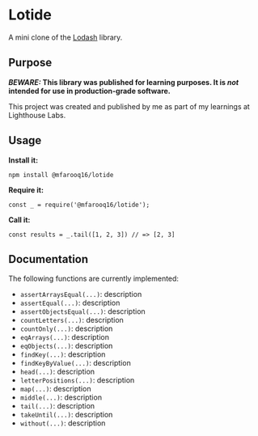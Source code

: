 # Lotide

A mini clone of the [Lodash](https://lodash.com) library.

## Purpose

**_BEWARE:_ This library was published for learning purposes. It is _not_ intended for use in production-grade software.**

This project was created and published by me as part of my learnings at Lighthouse Labs. 

## Usage

**Install it:**

`npm install @mfarooq16/lotide`

**Require it:**

`const _ = require('@mfarooq16/lotide');`

**Call it:**

`const results = _.tail([1, 2, 3]) // => [2, 3]`

## Documentation

The following functions are currently implemented:

* `assertArraysEqual(...)`: description
* `assertEqual(...)`: description
* `assertObjectsEqual(...)`: description
* `countLetters(...)`: description
* `countOnly(...)`: description
* `eqArrays(...)`: description
* `eqObjects(...)`: description
* `findKey(...)`: description
* `findKeyByValue(...)`: description
* `head(...)`: description
* `letterPositions(...)`: description
* `map(...)`: description
* `middle(...)`: description
* `tail(...)`: description
* `takeUntil(...)`: description
* `without(...)`: description